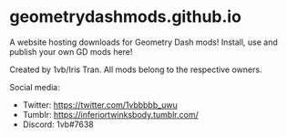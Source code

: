 # geometrydashmods.github.io
 A website hosting downloads for Geometry Dash mods! Install, use and publish your own GD mods here!
 
 Created by 1vb/Iris Tran. All mods belong to the respective owners.
 
 Social media:
 - Twitter: https://twitter.com/1vbbbbb_uwu
 - Tumblr: https://inferiortwinksbody.tumblr.com/
 - Discord: 1vb#7638
